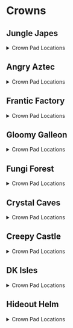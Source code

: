 # Crowns 

## Jungle Japes
<details>
<summary>Crown Pad Locations</summary>

| Map | Name | Logic |
| --- | ---- | ----- |
| Jungle Japes | Jungle Japes: Near Funky |  | 
| Jungle Japes | Jungle Japes: On Tree (Starting Area) |  | 
| Jungle Japes | Jungle Japes: Diddy Cavern |  | 
| Jungle Japes | Jungle Japes: Painting Hill | (l.handstand and l.islanky) or l.CanMoonkick() or ((l.phasewalk or l.generalclips) and (l.istiny or l.isdiddy)) | 
| Jungle Japes | Jungle Japes: Shellhive Island |  | 
| Jungle Japes | Jungle Japes: Near Stump |  | 
| Jungle Japes | Jungle Japes: Near Log |  | 
| Jungle Japes | Jungle Japes: Vine Pit |  | 
| Jungle Japes | Jungle Japes: Lanky Alcove Hill | (l.handstand and l.lanky) or (l.phasewalk and (l.isdiddy or l.istiny)) | 
| Jungle Japes | Jungle Japes: Fairy Pool |  | 
| Jungle Japes | Jungle Japes: Behind Lanky Hut |  | 
| Jungle Japes | Jungle Japes: Behind DK Hut |  | 
| Jungle Japes | Jungle Japes: Behind Storm Area Shop |  | 
| Jungle Japes | Jungle Japes: Minecart Alcove |  | 
| Jungle Japes | Jungle Japes: Near High Shop |  | 
| Jungle Japes | Jungle Japes: Near Kong Cage |  | 
| Jungle Japes | Jungle Japes: Near Cannon Platform |  | 
| Jungle Japes | Jungle Japes: In T&S Alcove |  | 
| Jungle Japes | Jungle Japes: Lower River |  | 
| Japes Under Ground | Jungle Japes - Underground: Behind Cannon |  | 
| Japes Under Ground | Jungle Japes - Underground: Near Vines |  | 
| Japes Lanky Cave | Jungle Japes - Painting Room: Near Peg |  | 
| Japes Mountain | Jungle Japes - Mountain: Near Entrance (Ground) |  | 
| Japes Mountain | Jungle Japes - Mountain: Near Entrance (High) |  | 
| Japes Mountain | Jungle Japes - Mountain: On Barrel |  | 
| Japes Mountain | Jungle Japes - Mountain: Near HiLo Machine | (l.charge or l.phasewalk) and l.diddy | 
| Japes Mountain | Jungle Japes - Mountain: Under Conveyor | (l.CanSlamSwitch(Levels.JungleJapes, 1) or l.phasewalk) and l.diddy | 
| Japes Tiny Hive | Jungle Japes - Shell: Main Room |  | 
| Japes Tiny Hive | Jungle Japes - Shell: 1st Room |  | 
| Japes Tiny Hive | Jungle Japes - Shell: 3rd Room | (l.CanSlamSwitch(Levels.JungleJapes, 1) or l.phasewalk) and l.tiny | 
</details>

## Angry Aztec
<details>
<summary>Crown Pad Locations</summary>

| Map | Name | Logic |
| --- | ---- | ----- |
| Aztec Tiny Temple | Angry Aztec - Tiny Temple: Vulture Room | l.CanSlamSwitch(Levels.AngryAztec, 1) and l.grape and l.islanky | 
| Aztec Tiny Temple | Angry Aztec - Tiny Temple: Starting Room (Low) |  | 
| Aztec Tiny Temple | Angry Aztec - Tiny Temple: Starting Room (High) | l.CanSlamSwitch(Levels.AngryAztec, 1) and l.diddy | 
| Aztec Tiny Temple | Angry Aztec - Tiny Temple: Kong Free Room |  | 
| Angry Aztec | Angry Aztec: Blueprint Room | l.phasewalk or (l.coconut and ((l.strongKong and l.isdonkey) or (l.twirl and l.istiny))) | 
| Angry Aztec | Angry Aztec: Oasis |  | 
| Angry Aztec | Angry Aztec: Behind Tiny Temple |  | 
| Angry Aztec | Angry Aztec: On Tiny Temple | (l.jetpack and l.diddy) or l.CanMoonkick() | 
| Angry Aztec | Angry Aztec: Near Oasis Shop |  | 
| Angry Aztec | Angry Aztec: Near Hunky Chunky Barrel |  | 
| Angry Aztec | Angry Aztec: Next to Chunky Cage (1) |  | 
| Angry Aztec | Angry Aztec: Next to Chunky Cage (2) |  | 
| Angry Aztec | Angry Aztec: Near Llama Temple (Left) |  | 
| Angry Aztec | Angry Aztec: Near Llama Temple (Right) |  | 
| Angry Aztec | Angry Aztec: On Llama Temple | (l.jetpack and l.diddy) or l.CanMoonkick() | 
| Angry Aztec | Angry Aztec: Near Snoop Tunnel Shop |  | 
| Angry Aztec | Angry Aztec: On 5-Door Temple | (l.jetpack and l.diddy) or l.CanMoonkick() | 
| Angry Aztec | Angry Aztec: Near Snoop Tunnel Exterior Warp |  | 
| Angry Aztec | Angry Aztec: Near Vulture Cage | l.vines) | 
| Angry Aztec | Angry Aztec: Under Vulture Cage |  | 
| Angry Aztec | Angry Aztec: Near Gong Tower |  | 
| Angry Aztec | Angry Aztec: Snoop Tunnel |  | 
| Aztec Donkey5DTemple | Angry Aztec - DK 5DT: Dead End | (l.coconut and l.isdonkey) or l.phasewalk | 
| Aztec Diddy5DTemple | Angry Aztec - Diddy 5DT: Dead End | (l.peanut and l.isdiddy) or l.phasewalk | 
| Aztec Lanky5DTemple | Angry Aztec - Lanky 5DT: Dead End | (l.grape and l.islanky) or l.phasewalk | 
| Aztec Lanky5DTemple | Angry Aztec - Lanky 5DT: Near Vanilla Balloon | (l.grape and l.islanky) or l.phasewalk | 
| Aztec Tiny5DTemple | Angry Aztec - Tiny 5DT: Dead End | (l.feather and l.istiny) or l.phasewalk | 
| Aztec Chunky5DTemple | Angry Aztec - Chunky 5DT: Path Split (1) | (l.pineapple and l.ischunky) or l.phasewalk | 
| Aztec Chunky5DTemple | Angry Aztec - Chunky 5DT: Path Split (2) | (l.pineapple and l.ischunky) or l.phasewalk | 
| Aztec Llama Temple | Angry Aztec - Llama Temple: Llama Right |  | 
| Aztec Llama Temple | Angry Aztec - Llama Temple: Llama Left |  | 
| Aztec Llama Temple | Angry Aztec - Llama Temple: Matching Room | (l.grape and l.lanky) or l.phasewalk | 
| Aztec Llama Temple | Angry Aztec - Llama Temple: Snoop Switch |  | 
| Aztec Llama Temple | Angry Aztec - Llama Temple: Lava Room |  | 
</details>

## Frantic Factory
<details>
<summary>Crown Pad Locations</summary>

| Map | Name | Logic |
| --- | ---- | ----- |
| Frantic Factory | Frantic Factory: Under R&D Grate (1) | l.grab and l.donkey, is_vanilla=True | 
| Frantic Factory | Frantic Factory: Foyer Carpet |  | 
| Frantic Factory | Frantic Factory: Foyer far left |  | 
| Frantic Factory | Frantic Factory: Near Hatch |  | 
| Frantic Factory | Frantic Factory: Hatch Pole Center |  | 
| Frantic Factory | Frantic Factory: Hatch Pole Bottom |  | 
| Frantic Factory | Frantic Factory: Production Room Lower Section |  | 
| Frantic Factory | Frantic Factory: Under High Conveyors |  | 
| Frantic Factory | Frantic Factory: Past Tiny Production Bonus | l.twirl and l.tiny) | 
| Frantic Factory | Frantic Factory: On Production outside box |  | 
| Frantic Factory | Frantic Factory: Storage Room Corner |  | 
| Frantic Factory | Frantic Factory: Cranky/Candy Room |  | 
| Frantic Factory | Frantic Factory: Dark Room | (l.punch and l.chunky) or l.phasewalk) | 
| Frantic Factory | Frantic Factory: Arcade Room Bench |  | 
| Frantic Factory | Frantic Factory: Snide's Room |  | 
| Frantic Factory | Frantic Factory: Right Corridor |  | 
| Frantic Factory | Frantic Factory: Number Game |  | 
| Frantic Factory | Frantic Factory: Under Block Tower Stairs |  | 
| Frantic Factory | Frantic Factory: Block Tower Lower Bonus |  | 
| Frantic Factory | Frantic Factory: Funky's Room |  | 
| Frantic Factory | Frantic Factory: Near Funky's |  | 
| Frantic Factory | Frantic Factory: Near Car Race | (l.mini and l.istiny) or l.phasewalk) | 
| Frantic Factory | Frantic Factory: Under R&D Grate (2) | (l.grab and l.donkey) or l.phasewalk or l.generalclips | 
| Factory Crusher | Frantic Factory - Crusher: Central Safehaven | (l.strongKong and l.isdonkey) or l.phasewalk or l.generalclips | 
| Factory Power Hut | Frantic Factory - Power Shed: Corner |  | 
</details>

## Gloomy Galleon
<details>
<summary>Crown Pad Locations</summary>

| Map | Name | Logic |
| --- | ---- | ----- |
| Gloomy Galleon | Gloomy Galleon: Under Cranky | (l.punch and l.chunky) or l.phasewalk | 
| Gloomy Galleon | Gloomy Galleon: Near Chest Cannon (1) |  | 
| Gloomy Galleon | Gloomy Galleon: Near Chest Cannon (2) |  | 
| Gloomy Galleon | Gloomy Galleon: Near Chest GB Tunnel |  | 
| Gloomy Galleon | Gloomy Galleon: Near Chest GB |  | 
| Gloomy Galleon | Gloomy Galleon: Left of Cranky |  | 
| Gloomy Galleon | Gloomy Galleon: Near Bridge Warp 3 |  | 
| Gloomy Galleon | Gloomy Galleon: On Lighthouse Platform (Rocketbarrel) |  | 
| Gloomy Galleon | Gloomy Galleon: On Lighthouse Platform (Baboon Blast) |  | 
| Gloomy Galleon | Gloomy Galleon: On Rocketbarrel platform |  | 
| Gloomy Galleon | Gloomy Galleon: Blueprint Alcove |  | 
| Gloomy Galleon | Gloomy Galleon: Behind Snide's |  | 
| Gloomy Galleon | Gloomy Galleon: On Gold Tower |  | 
| Galleon Sick Bay | Gloomy Galleon - Seasick Ship: Left of Cannon |  | 
| Galleon Sick Bay | Gloomy Galleon - Seasick Ship: Right of Cannon |  | 
| Galleon Sick Bay | Gloomy Galleon - Seasick Ship: Behind Spinning Barrels | (l.punch and l.ischunky) or l.phasewalk | 
| Galleon Lighthouse | Gloomy Galleon - Lighthouse: Bottom Left |  | 
| Galleon Lighthouse | Gloomy Galleon - Lighthouse: Back Right |  | 
</details>

## Fungi Forest
<details>
<summary>Crown Pad Locations</summary>

| Map | Name | Logic |
| --- | ---- | ----- |
| Fungi Forest | Fungi Forest: Giant Mushroom High Ladder Platform | Events.Night in l.Events or l.advanced_platforming | 
| Fungi Forest | Fungi Forest: Near Well |  | 
| Fungi Forest | Fungi Forest: Behind Clock |  | 
| Fungi Forest | Fungi Forest: In front of Clock |  | 
| Fungi Forest | Fungi Forest: Near Blue Tunnel |  | 
| Fungi Forest | Fungi Forest: Near Snide's HQ |  | 
| Fungi Forest | Fungi Forest: Behind Diddy Barn |  | 
| Fungi Forest | Fungi Forest: Left of Diddy Barn |  | 
| Fungi Forest | Fungi Forest: Near Mill Tag |  | 
| Fungi Forest | Fungi Forest: Near Well Exit |  | 
| Fungi Forest | Fungi Forest: Near Winch |  | 
| Fungi Forest | Fungi Forest: Near Mill Punch Door |  | 
| Fungi Forest | Fungi Forest: En route to DK Barn |  | 
| Fungi Forest | Fungi Forest: Right of DK Barn |  | 
| Fungi Forest | Fungi Forest: Far Right of DK Barn |  | 
| Fungi Forest | Fungi Forest: Behind DK Barn |  | 
| Fungi Forest | Fungi Forest: Far Left of DK Barn |  | 
| Fungi Forest | Fungi Forest: Near DK Barn |  | 
| Fungi Forest | Fungi Forest: Near Funky's |  | 
| Fungi Forest | Fungi Forest: Near Beanstalk Area Entrance |  | 
| Fungi Forest | Fungi Forest: Near Beanstalk |  | 
| Fungi Forest | Fungi Forest: Near Beanstalk Mini Monkey |  | 
| Fungi Forest | Fungi Forest: Near Giant Mushroom |  | 
| Fungi Forest | Fungi Forest: Near Yellow Tunnel |  | 
| Fungi Forest | Fungi Forest: Near Cranky |  | 
| Fungi Forest | Fungi Forest: Near Lower Baboon Blast Ladder |  | 
| Fungi Forest | Fungi Forest: Above Upper Baboon Blast Ladder |  | 
| Fungi Forest | Fungi Forest: Highest Giant Mushroom Platform |  | 
| Fungi Forest | Fungi Forest: Behind Rabbit |  | 
| Fungi Forest | Fungi Forest: Under Owl Tree |  | 
| Fungi Forest | Fungi Forest: Near Owl Rocketbarrel (1) |  | 
| Fungi Forest | Fungi Forest: Near Owl Rocketbarrel (2) |  | 
| Fungi Forest | Fungi Forest: On Mill |  | 
| Forest Anthill | Fungi Forest - Anthill: Orange Platform |  | 
| Forest Winch Room | Fungi Forest - Winch Room: Opposite Entrance |  | 
| Forest Thornvine Barn | Fungi Forest - DK Barn: Near Entrance |  | 
| Forest Thornvine Barn | Fungi Forest - DK Barn: Near Ladder |  | 
| Forest Mill Front | Fungi Forest - Mill Front: Near Conveyor |  | 
| Forest Mill Front | Fungi Forest - Mill Front: Near Mini Monkey |  | 
| Forest Giant Mushroom | Fungi Forest - Giant Mushroom: Near Tiny Bonus |  | 
| Forest Giant Mushroom | Fungi Forest - Giant Mushroom: Near Gun Switches |  | 
| Forest Giant Mushroom | Fungi Forest - Giant Mushroom: Near Bottom Cannon |  | 
| Forest Giant Mushroom | Fungi Forest - Giant Mushroom: Near Night Door Vines |  | 
| Forest Giant Mushroom | Fungi Forest - Giant Mushroom: On Top Viney Platform |  | 
| Forest Mill Attic | Fungi Forest - Mill Attic: Near Box |  | 
| Forest Lanky Zingers Room | Fungi Forest - Mushroom Leap: Opposite Entrance |  | 
| Forest Lanky Mushrooms Room | Fungi Forest - Mushroom Slam: Opposite Entrance |  | 
| Forest Chunky Face Room | Fungi Forest - Face Puzzle: Near Puzzle |  | 
| Forest Mill Back | Fungi Forest - Mill Rear: Near Thatch |  | 
| Forest Spider | Fungi Forest - Spider: Opposite Entrance |  | 
</details>

## Crystal Caves
<details>
<summary>Crown Pad Locations</summary>

| Map | Name | Logic |
| --- | ---- | ----- |
| Crystal Caves | Crystal Caves: In Tiny Ice Shield | (l.monkeyport and l.mini and l.twirl and l.tiny) or l.CanPhaseswim() | 
| Crystal Caves | Crystal Caves: In Chunky Ice Shield | Events.CavesLargeBoulderButton in l.Events or l.CanPhaseswim() or l.generalclips | 
| Crystal Caves | Crystal Caves: On 5DI Pillar | (l.jetpack and l.isdiddy) or (l.twirl and l.istiny) | 
| Crystal Caves | Crystal Caves: In Hidden Bonus Room |  | 
| Crystal Caves | Crystal Caves: In Giant Boulder Room |  | 
| Crystal Caves | Crystal Caves: In front of Cranky |  | 
| Crystal Caves | Crystal Caves: Near Ice Castle Tag (1) |  | 
| Crystal Caves | Crystal Caves: Near Ice Castle Tag (2) |  | 
| Crystal Caves | Crystal Caves: Near Ice Castle Tag (3) |  | 
| Crystal Caves | Crystal Caves: On Ice Castle | (l.balloon and l.islanky) or (l.jetpack and l.isdiddy) or l.advanced_platforming | 
| Crystal Caves | Crystal Caves: Near Small Boulder |  | 
| Crystal Caves | Crystal Caves: Near Snide's HQ |  | 
| Crystal Caves | Crystal Caves: Under Small Boulder |  | 
| Crystal Caves | Crystal Caves: Near Gorilla Gone Room |  | 
| Crystal Caves | Crystal Caves: In Gorilla Gone Room | l.punch and l.chunky) | 
| Crystal Caves | Crystal Caves: Near Kasplat Spire |  | 
| Crystal Caves | Crystal Caves: Near Funky's |  | 
| Crystal Caves | Crystal Caves: Hidden Kasplat Room |  | 
| Crystal Caves | Crystal Caves: Near 1DC Headphones |  | 
| Crystal Caves | Crystal Caves: Near Rotating Room (1) |  | 
| Crystal Caves | Crystal Caves: Near Rotating Room (2) |  | 
| Crystal Caves | Crystal Caves: High Cabin Kasplat Platform |  | 
| Crystal Caves | Crystal Caves: Near Rotating Room Rocketbarrel |  | 
| Crystal Caves | Crystal Caves: Near Tiny 5DC |  | 
| Crystal Caves | Crystal Caves: Near Diddy Upper 5DC |  | 
| Caves Rotating Cabin | Crystal Caves - Rotating Room: Left Portion | l.Slam and l.isdonkey | 
| Caves Donkey Igloo | Crystal Caves - DK 5DI: Behind Maze |  | 
| Caves Lanky Igloo | Crystal Caves - Lanky 5DI: High Platform | l.balloon and l.islanky) | 
| Caves Tiny Igloo | Crystal Caves - Tiny 5DI: Opposite Entrance |  | 
| Caves Lanky Cabin | Crystal Caves - Lanky 1DC: Carpet |  | 
| Caves Chunky Cabin | Crystal Caves - Chunky 5DC: Back Left Corner |  | 
| Caves Diddy Upper Cabin | Crystal Caves - Diddy Upper 5DC: Right |  | 
| Caves Donkey Cabin | Crystal Caves - DK 5DC: Opposite Entrance |  | 
| Caves Tiny Cabin | Crystal Caves - Tiny Cabin: Interior |  | 
</details>

## Creepy Castle
<details>
<summary>Crown Pad Locations</summary>

| Map | Name | Logic |
| --- | ---- | ----- |
| Castle Greenhouse | Creepy Castle - Greenhouse: Center |  | 
| Castle Greenhouse | Creepy Castle - Greenhouse: Dead End (1) |  | 
| Castle Greenhouse | Creepy Castle - Greenhouse: Dead End (2) |  | 
| Castle Greenhouse | Creepy Castle - Greenhouse: GB Box |  | 
| Castle Greenhouse | Creepy Castle - Greenhouse: Dead End (3) |  | 
| Creepy Castle | Creepy Castle: Near Tree |  | 
| Creepy Castle | Creepy Castle: Near Crypt Entrance (1) |  | 
| Creepy Castle | Creepy Castle: Near Crypt Entrance (2) |  | 
| Creepy Castle | Creepy Castle: Near Crypt Entrance (3) |  | 
| Creepy Castle | Creepy Castle: Near Dungeon Tunnel Steps |  | 
| Creepy Castle | Creepy Castle: Near Dungeon Tunnel |  | 
| Creepy Castle | Creepy Castle: Near Kasplat Pole |  | 
| Creepy Castle | Creepy Castle: Near Lower Rocketbarrel |  | 
| Creepy Castle | Creepy Castle: Near Lower Tag Barrel |  | 
| Creepy Castle | Creepy Castle: Near Headphones |  | 
| Creepy Castle | Creepy Castle: Near Drawbridge Exit |  | 
| Creepy Castle | Creepy Castle: Near Cranky |  | 
| Creepy Castle | Creepy Castle: Near Shed |  | 
| Creepy Castle | Creepy Castle: Near Wind Tower (1) |  | 
| Creepy Castle | Creepy Castle: Near Snide's HQ |  | 
| Creepy Castle | Creepy Castle: On Wind Tower | l.jetpack and l.isdiddy) | 
| Castle Ballroom | Creepy Castle - Ballroom: Near Left Candle |  | 
| Castle Ballroom | Creepy Castle - Ballroom: Near Right Candle |  | 
| Castle Dungeon | Creepy Castle - Dungeon: Near Diddy Room Entrance |  | 
| Castle Dungeon | Creepy Castle - Dungeon: DK Dungeon Room | (l.CanSlamSwitch(Levels.CreepyCastle, 3) and l.donkey) or l.phasewalk | 
| Castle Shed | Creepy Castle - Shed: Near Entrance |  | 
| Castle Lower Cave | Creepy Castle - Crypt Hub: Lower Portion |  | 
| Castle Lower Cave | Creepy Castle - Crypt Hub: Behind Lanky Crypt |  | 
| Castle Lower Cave | Creepy Castle - Crypt Hub: Near Funky's |  | 
| Castle Crypt | Creepy Castle - Chunky Crypt: Near Coffin | (l.pineapple and l.ischunky) or l.phasewalk | 
| Castle Crypt | Creepy Castle - Diddy Crypt: Near Coffin | (l.peanut and l.isdiddy) or l.phasewalk | 
| Castle Mausoleum | Creepy Castle - Lanky Crypt: Lanky Tunnel |  | 
| Castle Upper Cave | Creepy Castle - Tunnel: Near Pit |  | 
| Castle Upper Cave | Creepy Castle - Tunnel: Near Candy's |  | 
| Castle Library | Creepy Castle - Library: Enemy Gauntlet Room |  | 
| Castle Library | Creepy Castle - Library: Flying Book Room | (l.CanSlamSwitch(Levels.CreepyCastle, 3) and l.isdonkey and (l.strongKong or l.settings.damage_amount == DamageAmount.default)) or l.phasewalk | 
| Castle Museum | Creepy Castle - Museum: Near Race |  | 
| Castle Museum | Creepy Castle - Museum: Behind Pillar | (l.monkeyport and l.istiny) or l.phasewalk | 
| Castle Museum | Creepy Castle - Museum: Main Room |  | 
| Castle Trash Can | Creepy Castle - Trash Can: Near Cheese |  | 
| Castle Tree | Creepy Castle - Tree: Starting Room |  | 
</details>

## DK Isles
<details>
<summary>Crown Pad Locations</summary>

| Map | Name | Logic |
| --- | ---- | ----- |
| Isles Snide Room | DK Isles - Snide's Room: Under Rock | l.chunky and l.barrels | 
| Fungi Forest Lobby | DK Isles - Fungi Lobby: Gorilla Gone Box | ((l.coconut and l.peanut and l.grape and l.feather and l.pineapple and l.donkey and l.diddy and l.lanky and l.tiny) or l.phasewalk) and l.chunky and l.gorillaGone | 
| Isles | DK Isles: Fungi Platform |  | 
| Isles | DK Isles: Waterfall Platform | (Events.IslesDiddyBarrelSpawn in l.Events and l.jetpack and l.isdiddy) or (l.advanced_platforming and (l.isdonkey or l.isdiddy or l.ischunky or (l.istiny and l.twirl))) | 
| Isles | DK Isles: Near Caves Lobby Tree (1) |  | 
| Isles | DK Isles: Near K. Rool |  | 
| Isles | DK Isles: Near Fungi Cannon |  | 
| Isles | DK Isles: Near Caves Lobby Tree (2) |  | 
| Isles | DK Isles: Front of Aztec Building |  | 
| Isles | DK Isles: Near K. Lumsy |  | 
| Isles | DK Isles: Near Monkeyport (1) |  | 
| Isles | DK Isles: Near Monkeyport (2) |  | 
| Isles | DK Isles: Under DK Caged GB |  | 
| Isles | DK Isles: Behind Factory Lobby Entrance |  | 
| Isles | DK Isles: Right of Factory Lobby Entrance |  | 
| Isles | DK Isles: Behind Helm Lobby Entrance |  | 
| Isles | DK Isles: Left Kroc Isle Arm |  | 
| Isles | DK Isles: Right Kroc Isle Arm |  | 
| Isles | DK Isles: Fairy Isle |  | 
| Isles | DK Isles: Small Island |  | 
| Jungle Japes Lobby | DK Isles - Japes Lobby: Near Portal |  | 
| Angry Aztec Lobby | DK Isles - Aztec Lobby: In Front of Feather Door |  | 
| Angry Aztec Lobby | DK Isles - Aztec Lobby: Behind Feather Door | (l.feather and l.tiny) or l.phasewalk | 
| Frantic Factory Lobby | DK Isles - Factory Lobby: Near Lever |  | 
| Frantic Factory Lobby | DK Isles - Factory Lobby: Above Portal | ((l.grab and l.donkey) or (l.advanced_platforming and (l.isdiddy or l.istiny or l.ischunky))) | 
| Gloomy Galleon Lobby | DK Isles - Galleon Lobby: Right of Portal |  | 
| Gloomy Galleon Lobby | DK Isles - Galleon Lobby: Left of Portal |  | 
| Crystal Caves Lobby | DK Isles - Caves Lobby: Right of Portal |  | 
| Crystal Caves Lobby | DK Isles - Caves Lobby: High Platform | (l.jetpack and l.isdiddy) or l.CanMoonkick() | 
| Crystal Caves Lobby | DK Isles - Caves Lobby: Blueprint Room | (l.punch and l.chunky) or l.phasewalk or l.ledgeclip | 
| Creepy Castle Lobby | DK Isles - Castle Lobby: Right of Entrance |  | 
| Creepy Castle Lobby | DK Isles - Castle Lobby: Left of Portal |  | 
| Hideout Helm Lobby | DK Isles - Helm Lobby: Bonus Platform | (l.vines and l.gorillaGone and l.ischunky) or (l.advanced_platforming and l.istiny and l.twirl) | 
| Training Grounds | DK Isles - Training Grounds: Far Mountain |  | 
| Training Grounds | DK Isles - Training Grounds: Near Mountain | (l.twirl and l.istiny) or (l.advanced_platforming and l.isdonkey) | 
| Training Grounds | DK Isles - Training Grounds: Rear Cave |  | 
| Training Grounds | DK Isles - Training Grounds: Banana Hoard | l.vines or l.CanMoonkick() | 
| Training Grounds | DK Isles - Training Grounds: Near Pool |  | 
| Banana Fairy Room | DK Isles - Fairy Island: Right of Queen |  | 
| Banana Fairy Room | DK Isles - Fairy Island: Behind Queen |  | 
| Banana Fairy Room | DK Isles - Fairy Island: Rareware Room | l.BananaFairies >= l.settings.rareware_gb_fairies and l.istiny | 
| KLumsy | DK Isles - K. Lumsy: Back Right |  | 
| KLumsy | DK Isles - K. Lumsy: Near Left |  | 
</details>

## Hideout Helm
<details>
<summary>Crown Pad Locations</summary>

| Map | Name | Logic |
| --- | ---- | ----- |
| Hideout Helm | Hideout Helm - Metal grate by Mini Monkey barrel | ( l.lanky and l.handstand and ((l.chunky and l.pineapple and l.vines) or l.phasewalk) and ( l.settings.helm_setting == HelmSetting.skip_all or ( Events.HelmDonkeyDone in l.Events and Events.HelmChunkyDone in l.Events and Events.HelmTinyDone in l.Events and Events.HelmLankyDone in l.Events and Events.HelmDiddyDone in l.Events ) ) ) | 
| Hideout Helm | Hideout Helm - Mini Monkey room right side | ( l.lanky and l.handstand and ((l.chunky and l.pineapple and l.vines) or l.phasewalk) and ( l.settings.helm_setting == HelmSetting.skip_all or ( Events.HelmDonkeyDone in l.Events and Events.HelmChunkyDone in l.Events and Events.HelmTinyDone in l.Events and Events.HelmLankyDone in l.Events and Events.HelmDiddyDone in l.Events ) ) ) | 
| Hideout Helm | Hideout Helm - Pineapple switch room in ammo alcove | ( l.lanky and l.handstand and l.settings.helm_setting == HelmSetting.skip_all or (Events.HelmDonkeyDone in l.Events and Events.HelmChunkyDone in l.Events and Events.HelmTinyDone in l.Events and Events.HelmLankyDone in l.Events and Events.HelmDiddyDone in l.Events) ) | 
| Hideout Helm | Hideout Helm - First room left of Tag barrel | ( l.settings.helm_setting == HelmSetting.skip_all or ( Events.HelmDonkeyDone in l.Events and Events.HelmChunkyDone in l.Events and Events.HelmTinyDone in l.Events and Events.HelmLankyDone in l.Events and Events.HelmDiddyDone in l.Events ) ) | 
| Hideout Helm | Hideout Helm - Top of Blast-o-Matic | ( l.jetpack and l.isdiddy and ( l.settings.helm_setting == HelmSetting.skip_all or ( Events.HelmDonkeyDone in l.Events and Events.HelmChunkyDone in l.Events and Events.HelmTinyDone in l.Events and Events.HelmLankyDone in l.Events and Events.HelmDiddyDone in l.Events ) ) ) | 
| Hideout Helm | Hideout Helm - Blast-o-Matic platform left side | ( l.settings.helm_setting == HelmSetting.skip_all or ( Events.HelmDonkeyDone in l.Events and Events.HelmChunkyDone in l.Events and Events.HelmTinyDone in l.Events and Events.HelmLankyDone in l.Events and Events.HelmDiddyDone in l.Events ) ) | 
| Hideout Helm | Hideout Helm - Blast-o-Matic platform right side | ( l.settings.helm_setting == HelmSetting.skip_all or ( Events.HelmDonkeyDone in l.Events and Events.HelmChunkyDone in l.Events and Events.HelmTinyDone in l.Events and Events.HelmLankyDone in l.Events and Events.HelmDiddyDone in l.Events ) ) | 
| Hideout Helm | Hideout Helm - Under K. Rool door | ( l.settings.helm_setting == HelmSetting.skip_all or ( Events.HelmDonkeyDone in l.Events and Events.HelmChunkyDone in l.Events and Events.HelmTinyDone in l.Events and Events.HelmLankyDone in l.Events and Events.HelmDiddyDone in l.Events ) ) | 
| Hideout Helm | Hideout Helm - Navigation room near terminals | ( l.settings.helm_setting == HelmSetting.skip_all or ( Events.HelmDonkeyDone in l.Events and Events.HelmChunkyDone in l.Events and Events.HelmTinyDone in l.Events and Events.HelmLankyDone in l.Events and Events.HelmDiddyDone in l.Events ) ) | 
| Hideout Helm | Hideout Helm - Navigation room near left window | ( l.settings.helm_setting == HelmSetting.skip_all or ( Events.HelmDonkeyDone in l.Events and Events.HelmChunkyDone in l.Events and Events.HelmTinyDone in l.Events and Events.HelmLankyDone in l.Events and Events.HelmDiddyDone in l.Events ) ) | 
| Hideout Helm | Hideout Helm - Navigation room near right window | ( l.settings.helm_setting == HelmSetting.skip_all or ( Events.HelmDonkeyDone in l.Events and Events.HelmChunkyDone in l.Events and Events.HelmTinyDone in l.Events and Events.HelmLankyDone in l.Events and Events.HelmDiddyDone in l.Events ) ) | 
| Hideout Helm | Hideout Helm - K. Rool room near kong faces | ( ( l.settings.helm_setting == HelmSetting.skip_all or ( Events.HelmDonkeyDone in l.Events and Events.HelmChunkyDone in l.Events and Events.HelmTinyDone in l.Events and Events.HelmLankyDone in l.Events and Events.HelmDiddyDone in l.Events ) ) and (l.CrownDoorOpened() or l.generalclips) ) | 
| Hideout Helm | Hideout Helm - K. Rool room in front of chair | ( ( l.settings.helm_setting == HelmSetting.skip_all or ( Events.HelmDonkeyDone in l.Events and Events.HelmChunkyDone in l.Events and Events.HelmTinyDone in l.Events and Events.HelmLankyDone in l.Events and Events.HelmDiddyDone in l.Events ) ) and (l.CrownDoorOpened() or l.generalclips) ) | 
</details>
